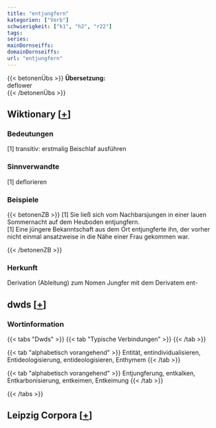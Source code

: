 ```yaml
---
title: "entjungfern"
kategorien: ["Verb"]
schwierigkeit: ["k1", "h2", "r22"]
tags:
series:
mainDornseiffs:
domainDornseiffs:
url: "entjungfern"
---
```


{{< betonenÜbs >}}
**Übersetzung:**  
deflower  
{{< /betonenÜbs >}}

## Wiktionary [[+](https://de.wiktionary.org/wiki/entjungfern)]

### Bedeutungen
[1] transitiv: erstmalig Beischlaf ausführen  

### Sinnverwandte
[1] deflorieren  

### Beispiele
{{< betonenZB >}}
[1] Sie ließ sich vom Nachbarsjungen in einer lauen Sommernacht auf dem Heuboden entjungfern.  
[1] Eine jüngere Bekanntschaft aus dem Ort entjungferte ihn, der vorher nicht einmal ansatzweise in die Nähe einer Frau gekommen war.  

{{< /betonenZB >}}
### Herkunft
Derivation (Ableitung) zum Nomen Jungfer mit dem Derivatem ent-  



## dwds [[+](https://www.dwds.de/wb/entjungfern)]

### Wortinformation
{{< tabs "Dwds" >}}
{{< tab "Typische Verbindungen" >}}
{{< /tab >}}

{{< tab "alphabetisch vorangehend" >}}
Entität, entindividualisieren, Entideologisierung, entideologisieren, Enthymem
{{< /tab >}}

{{< tab "alphabetisch vorangehend" >}}
Entjungferung, entkalken, Entkarbonisierung, entkeimen, Entkeimung
{{< /tab >}}

{{< /tabs >}}

## Leipzig Corpora [[+](https://corpora.uni-leipzig.de/en/res?word=entjungfern&corpusId=deu_newscrawl-public_2018)]

